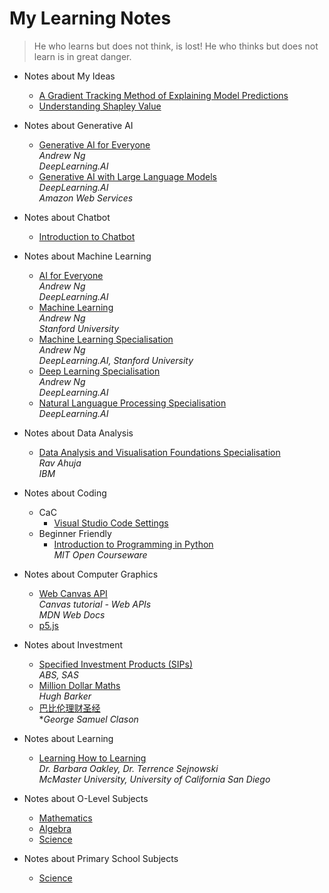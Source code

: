 # My Learning Notes

> He who learns but does not think, is lost! He who thinks but does not learn is in great danger.

- Notes about My Ideas

  - [A Gradient Tracking Method of Explaining Model Predictions](idea/idea-1-gradient-tracking-explainer)
  - [Understanding Shapley Value](idea/idea-2-understanding-shapley-value)
  <!-- - [Reversing Partial Derivatives](idea/idea-2-reversing-partial-derivatives) -->  

- Notes about Generative AI

  - [Generative AI for Everyone](genai/for-everyone/genai-1-introduction)<br>
    *Andrew Ng*<br>
    *DeepLearning.AI*
  - [Generative AI with Large Language Models](genai/with-llm/genai-1-intro-and-project-lifecycle)<br>
    *DeepLearning.AI*<br>
    *Amazon Web Services*

- Notes about Chatbot

  - [Introduction to Chatbot](chatbot/chatbot-1-intro)

- Notes about Machine Learning

  - [AI for Everyone](ai/ai-1-what-is-ai)<br>
    *Andrew Ng*<br>
    *DeepLearning.AI*
  - [Machine Learning](ml/ml-1-introduction)<br>
    *Andrew Ng*<br>
    *Stanford University*
  - [Machine Learning Specialisation](mls/ml-1-univariate-linear-regression)<br>
    *Andrew Ng*<br>
    *DeepLearning.AI, Stanford University*
  - [Deep Learning Specialisation](dl/dl-1-introduction)<br>
    *Andrew Ng*<br>
    *DeepLearning.AI*
  - [Natural Languague Processing Specialisation](nlp/nlp-1-sentiment-analysis-logistic-regression)<br>
    *DeepLearning.AI*

- Notes about Data Analysis
  - [Data Analysis and Visualisation Foundations Specialisation](da/da-1-introduction-to-data-analysis)<br>
    *Rav Ahuja*<br>
    *IBM*

- Notes about Coding

  - CaC
    - [Visual Studio Code Settings](coding/cac/vscode-settings)
  - Beginner Friendly
    - [Introduction to Programming in Python](coding/python-intro/pyi-1-introduction)<br>
      *MIT Open Courseware*

- Notes about Computer Graphics
  - [Web Canvas API](cg/web/canvas/canvas-1-basic-usage)<!--(starts from March 31, 2024--><br>
    *Canvas tutorial - Web APIs*<br>
    *MDN Web Docs*
  - [p5.js](cg/p5/p5-1-introduction)

- Notes about Investment

  - [Specified Investment Products (SIPs)](fin/sip/sip-1-unit-trusts)<br>
    *ABS, SAS*
  - [Million Dollar Maths](fin/math/mdm-1-the-power-of-exponential-growth)<br>
    *Hugh Barker*
  - [巴比伦理财圣经](fin/babylon/b-1-intro.md)<br>
    **George Samuel Clason*

- Notes about Learning

  - [Learning How to Learning](learn/learn-1-what-is-learning)<br>
    *Dr. Barbara Oakley, Dr. Terrence Sejnowski*<br>
    *McMaster University, University of California San Diego*

<!--
- Notes about Statistics

  - Penn State University - Statistics Online
    - STAT 100: Statistical Concepts and Reasoning
    - STAT 200: Elementary Statistics
    - STAT 401: Experimental Methods
    - STAT 414: Introduction to Probability Theory
    - STAT 416: Introduction to Mathematical Statistics
-->

- Notes about O-Level Subjects

  - [Mathematics](school/sec/math/m-01-numbers)
  - [Algebra](school/sec/math/algebra/algebra-1)
  - [Science](school/sec/sci/s-01-the-scientific-endeavour)

- Notes about Primary School Subjects

  <!-- - [Mathematics](school/pri/math/math-1) -->
  - [Science](school/pri/sci/sci-1-introduction)
